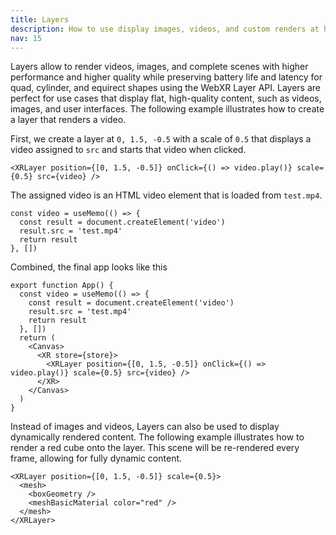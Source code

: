 ```yaml
---
title: Layers
description: How to use display images, videos, and custom renders at high quality on quad, cylinder, and equirect shapes?
nav: 15
---
```


Layers allow to render videos, images, and complete scenes with higher performance and higher quality while preserving battery life and latency for quad, cylinder, and equirect shapes using the WebXR Layer API. Layers are perfect for use cases that display flat, high-quality content, such as videos, images, and user interfaces. The following example illustrates how to create a layer that renders a video.

First, we create a layer at `0, 1.5, -0.5` with a scale of `0.5` that displays a video assigned to `src` and starts that video when clicked.

```tsx
<XRLayer position={[0, 1.5, -0.5]} onClick={() => video.play()} scale={0.5} src={video} />
```

The assigned video is an HTML video element that is loaded from `test.mp4`.

```tsx
const video = useMemo(() => {
  const result = document.createElement('video')
  result.src = 'test.mp4'
  return result
}, [])
```

Combined, the final app looks like this

```tsx
export function App() {
  const video = useMemo(() => {
    const result = document.createElement('video')
    result.src = 'test.mp4'
    return result
  }, [])
  return (
    <Canvas>
      <XR store={store}>
        <XRLayer position={[0, 1.5, -0.5]} onClick={() => video.play()} scale={0.5} src={video} />
      </XR>
    </Canvas>
  )
}
```

Instead of images and videos, Layers can also be used to display dynamically rendered content. The following example illustrates how to render a red cube onto the layer. This scene will be re-rendered every frame, allowing for fully dynamic content.

```tsx
<XRLayer position={[0, 1.5, -0.5]} scale={0.5}>
  <mesh>
    <boxGeometry />
    <meshBasicMaterial color="red" />
  </mesh>
</XRLayer>
```

